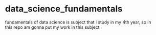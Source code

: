 # data_science_fundamentals
fundamentals of data science is subject that I study in my 4th year, so in this repo am gonna put my work in this subject
